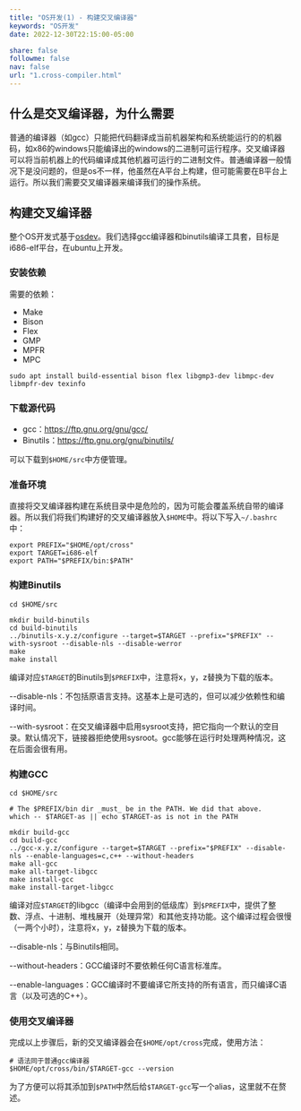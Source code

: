 ```yaml
---
title: "OS开发(1) - 构建交叉编译器"
keywords: "OS开发"
date: 2022-12-30T22:15:00-05:00

share: false
followme: false
nav: false
url: "1.cross-compiler.html"
---
```


## 什么是交叉编译器，为什么需要

普通的编译器（如gcc）只能把代码翻译成当前机器架构和系统能运行的的机器码，如x86的windows只能编译出的windows的二进制可运行程序。交叉编译器可以将当前机器上的代码编译成其他机器可运行的二进制文件。普通编译器一般情况下是没问题的，但是os不一样，他虽然在A平台上构建，但可能需要在B平台上运行。所以我们需要交叉编译器来编译我们的操作系统。

## 构建交叉编译器

整个OS开发式基于[osdev](https://wiki.osdev.org/)。我们选择gcc编译器和binutils编译工具套，目标是i686-elf平台，在ubuntu上开发。

### 安装依赖

需要的依赖：

- Make
- Bison
- Flex
- GMP
- MPFR
- MPC

```shell
sudo apt install build-essential bison flex libgmp3-dev libmpc-dev libmpfr-dev texinfo
```

### 下载源代码

- gcc：https://ftp.gnu.org/gnu/gcc/
- Binutils：https://ftp.gnu.org/gnu/binutils/

可以下载到`$HOME/src`中方便管理。

### 准备环境

直接将交叉编译器构建在系统目录中是危险的，因为可能会覆盖系统自带的编译器。所以我们将我们构建好的交叉编译器放入`$HOME`中。将以下写入`~/.bashrc`中：

```shell
export PREFIX="$HOME/opt/cross"
export TARGET=i686-elf
export PATH="$PREFIX/bin:$PATH"
```

### 构建Binutils

```shell
cd $HOME/src
 
mkdir build-binutils
cd build-binutils
../binutils-x.y.z/configure --target=$TARGET --prefix="$PREFIX" --with-sysroot --disable-nls --disable-werror
make
make install
```

编译对应`$TARGET`的Binutils到`$PREFIX`中，注意将x，y，z替换为下载的版本。

--disable-nls：不包括原语言支持。这基本上是可选的，但可以减少依赖性和编译时间。

--with-sysroot：在交叉编译器中启用sysroot支持，把它指向一个默认的空目录。默认情况下，链接器拒绝使用sysroot。gcc能够在运行时处理两种情况，这在后面会很有用。

### 构建GCC

```shell
cd $HOME/src
 
# The $PREFIX/bin dir _must_ be in the PATH. We did that above.
which -- $TARGET-as || echo $TARGET-as is not in the PATH
 
mkdir build-gcc
cd build-gcc
../gcc-x.y.z/configure --target=$TARGET --prefix="$PREFIX" --disable-nls --enable-languages=c,c++ --without-headers
make all-gcc
make all-target-libgcc
make install-gcc
make install-target-libgcc
```

编译对应`$TARGET`的libgcc（编译中会用到的低级库）到`$PREFIX`中，提供了整数、浮点、十进制、堆栈展开（处理异常）和其他支持功能。这个编译过程会很慢（一两个小时），注意将x，y，z替换为下载的版本。

--disable-nls：与Binutils相同。

--without-headers：GCC编译时不要依赖任何C语言标准库。

--enable-languages：GCC编译时不要编译它所支持的所有语言，而只编译C语言（以及可选的C++）。

### 使用交叉编译器

完成以上步骤后，新的交叉编译器会在`$HOME/opt/cross`完成，使用方法：

```shell
# 语法同于普通gcc编译器
$HOME/opt/cross/bin/$TARGET-gcc --version
```

为了方便可以将其添加到`$PATH`中然后给`$TARGET-gcc`写一个alias，这里就不在赘述。
